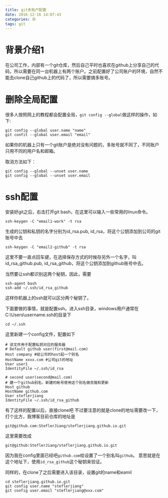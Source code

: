 ```yaml
---
title: git多账户配置
date: 2016-12-16 14:07:43
categories: 杂
tags: git
---
```

# 背景介绍1
在公司工作，内部有一个git仓库，然后自己平时也喜欢在github上分享自己的代码，所以需要在同一台机器上有两个账户。之前配置好了公司账户的环境，自然不能去clone自己github上的代码了，所以需要搞多账号。
<!--more-->

# 删除全局配置
很多人按照网上的教程都会配置全局，`git config --global`做这样的操作，如下:
``` shell
git config --global user.name "name"
git confit --global user.email "email"
```
如果你的机器上只有一个git账户是绝对没有问题的，多账号就不同了，不同账户只用不同的用户名和邮箱。

取消方法如下：
``` shell
git config --global --unset user.name
git config --global --unset user.email
```

# ssh配置
安装好git之后，右击打开git bash，在这里可以输入一些常用的linux命令。

``` shell
ssh-keygen -C "email1-work" -t rsa
```
生成的公钥和私钥的名字分别为id_rsa.pub, id_rsa，将这个公钥添加到公司的git账号中去
``` shell
ssh-keygen -C "email2-github" -t rsa
```
这里不要一直点回车键，在选择保存方式的时候存另外一个名字，叫id_rsa_github.pub, id_rsa_github，将这个公钥添加到github账号中去。

当然要让ssh都识别这两个秘钥，因此，需要
``` shell
ssh-agent bash
ssh-add ~/.ssh/id_rsa_github
```
这样你机器上的ssh就可以区分两个秘钥了。

下面要做的事情，就是配置ssh。进入ssh目录，windows用户通常在C:\Users\username\.ssh的目录下
``` shell
cd ~/.ssh
```
这里新建一个config文件，配置如下
```
# 该文件用于配置私钥对应的服务器
# Default github user(first@mail.com)
Host company #给公司的host起一个别名
HostName xxxx.com #公司git的地址
User user1
IdentityFile ~/.ssh/id_rsa

# second user(second@mail.com)
# 建一个github别名，新建的帐号使用这个别名做克隆和更新
Host github
HostName github.com
User steflerjiang
IdentityFile ~/.ssh/id_rsa_github
```

有了这样的配置以后，直接clone吧
不过要注意的就是clone的地址需要改一下，打个比方，我博客目前仓库的地址是
``` shell
git@github.com:SteflerJiang/steflerjiang.github.io.git
```
这里需要改成
``` shell
git@github:SteflerJiang/steflerjiang.github.io.git
```
因为我在config里面已经吧`github.com`给设置了一个别名叫`github`。
意思就是在这个地址下，使用`id_rsa_github`这个秘钥来验证。

同样的，在clone了之后需要进入该目录，设置git的name和eamil
``` shell
cd steflerjiang.github.io.git
git config user.name "steflerjiang"
git config user.email "steflerjiang@xxx.com"
```
